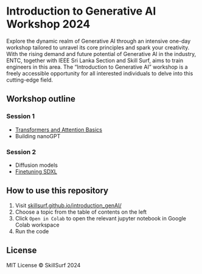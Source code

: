 # Introduction to Generative AI Workshop 2024

Explore the dynamic realm of Generative AI through an intensive one-day workshop tailored to unravel its core principles and spark your creativity. With the rising demand and future potential of Generative AI in the industry, ENTC, together with IEEE Sri Lanka Section and Skill Surf, aims to train engineers in this area. The “Introduction to Generative AI” workshop is a freely accessible opportunity for all interested individuals to delve into this cutting-edge field.

## Workshop outline
### Session 1
- [Transformers and Attention Basics](https://github.com/SkillSurf/introduction_genAI/blob/main/slides/Attention%20Basics.pdf)
- Building nanoGPT
### Session 2
- Diffusion models
- [Finetuning SDXL](https://github.com/SkillSurf/introduction_genAI/blob/main/slides/finetuning%20SDXL.pdf)

## How to use this repository
1. Visit [skillsurf.github.io/introduction_genAI/](skillsurf.github.io/introduction_genAI/)
2. Choose a topic from the table of contents on the left
3. Click `Open in Colab` to open the relevant jupyter notebook in Google Colab workspace
4. Run the code

## License
MIT License
© SkillSurf 2024
